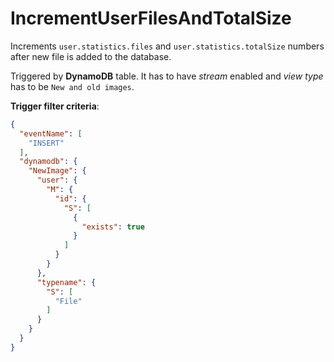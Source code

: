# IncrementUserFilesAndTotalSize

Increments `user.statistics.files` and `user.statistics.totalSize` numbers after new file is added to the database.

Triggered by **DynamoDB** table. It has to have *stream* enabled and *view type* has to be `New and old images`.

**Trigger filter criteria**:

```json
{
  "eventName": [
    "INSERT"
  ],
  "dynamodb": {
    "NewImage": {
      "user": {
        "M": {
          "id": {
            "S": [
              {
                "exists": true
              }
            ]
          }
        }
      },
      "typename": {
        "S": [
          "File"
        ]
      }
    }
  }
}
```
